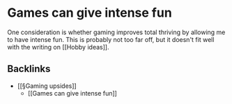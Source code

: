 # Games can give intense fun
One consideration is whether gaming improves total thriving by allowing me to have intense fun. This is probably not too far off, but it doesn't fit well with the writing on [[Hobby ideas]].

## Backlinks
* [[§Gaming upsides]]
	* [[Games can give intense fun]]

<!-- {BearID:73713572-AC85-4B69-B4F5-38BDC257C9D3-10019-00000D5183A3ABEC} -->
